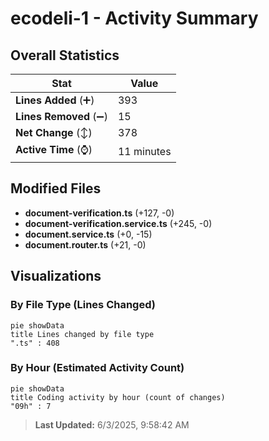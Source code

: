 # ecodeli-1 - Activity Summary 

## Overall Statistics

| Stat                   | Value                                                             |
| ---------------------- | ----------------------------------------------------------------- |
| **Lines Added** (➕)   | 393                                          |
| **Lines Removed** (➖) | 15                                        |
| **Net Change** (↕)    | 378                |
| **Active Time** (⌚)   | 11 minutes |


## Modified Files
- **document-verification.ts** (+127, -0)
- **document-verification.service.ts** (+245, -0)
- **document.service.ts** (+0, -15)
- **document.router.ts** (+21, -0)

## Visualizations

### By File Type (Lines Changed)

```mermaid
pie showData
title Lines changed by file type
".ts" : 408
```

### By Hour (Estimated Activity Count)

```mermaid
pie showData
title Coding activity by hour (count of changes)
"09h" : 7
```


> **Last Updated:** 6/3/2025, 9:58:42 AM